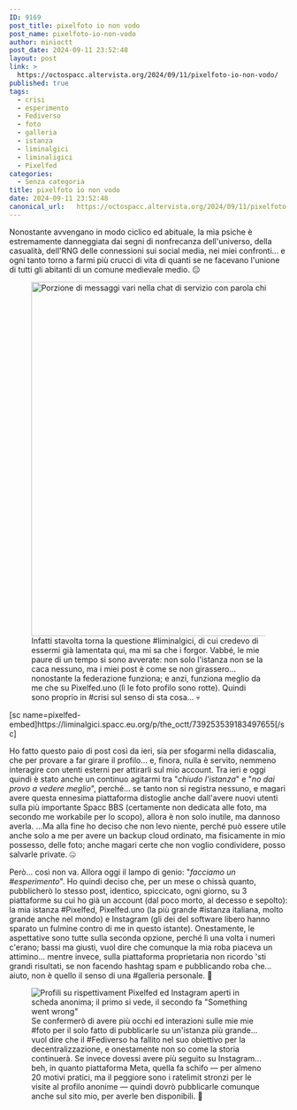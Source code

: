 ```yaml
---
ID: 9169
post_title: pixelfoto io non vodo
post_name: pixelfoto-io-non-vodo
author: minioctt
post_date: 2024-09-11 23:52:48
layout: post
link: >
  https://octospacc.altervista.org/2024/09/11/pixelfoto-io-non-vodo/
published: true
tags:
  - crisi
  - esperimento
  - Fediverso
  - foto
  - galleria
  - istanza
  - liminalgici
  - liminaligici
  - Pixelfed
categories:
  - Senza categoria
title: pixelfoto io non vodo
date: 2024-09-11 23:52:48
canonical_url:   https://octospacc.altervista.org/2024/09/11/pixelfoto-io-non-vodo/
---
```

<!-- wp:paragraph -->
<p>Nonostante avvengano in modo ciclico ed abituale, la mia psiche è estremamente danneggiata dai segni di nonfrecanza dell'universo, della casualità, dell'RNG delle connessioni sui social media, nei miei confronti... e ogni tanto torno a farmi più crucci di vita di quanti se ne facevano l'unione di tutti gli abitanti di un comune medievale medio. 😑️</p>
<!-- /wp:paragraph -->

<!-- wp:paragraph -->
<p></p>
<!-- /wp:paragraph -->

<!-- wp:image {"id":9172,"width":"640px","height":"auto","sizeSlug":"full","linkDestination":"none"} -->
<figure class="wp-block-image size-full is-resized"><img src="{{site.cdnurl}}/assets/uploads/2024/09/image-3.png" alt="Porzione di messaggi vari nella chat di servizio con parola chiave &quot;Pixelfed&quot;" class="wp-image-9172" style="width:640px;height:auto"/><figcaption class="wp-element-caption">Infatti stavolta torna la questione #liminalgici, di cui credevo di essermi già lamentata qui, ma mi sa che i forgor. Vabbé, le mie paure di un tempo si sono avverate: non solo l'istanza non se la caca nessuno, ma i miei post è come se non girassero... nonostante la federazione funziona; e anzi, funziona meglio da me che su Pixelfed.uno (lì le foto profilo sono rotte). Quindi sono proprio in #crisi sul senso di sta cosa... 💀️</figcaption></figure>
<!-- /wp:image -->

<!-- wp:paragraph -->
<p></p>
<!-- /wp:paragraph -->

<!-- wp:paragraph -->
<p>[sc name=pixelfed-embed]https://liminalgici.spacc.eu.org/p/the_octt/739253539183497655[/sc]</p>
<!-- /wp:paragraph -->

<!-- wp:paragraph -->
<p></p>
<!-- /wp:paragraph -->

<!-- wp:paragraph -->
<p>Ho fatto questo paio di post così da ieri, sia per sfogarmi nella didascalia, che per provare a far girare il profilo... e, finora, nulla è servito, nemmeno interagire con utenti esterni per attirarli sul mio account. Tra ieri e oggi quindi è stato anche un continuo agitarmi tra "<em>chiudo l'istanza</em>" e "<em>no dai provo a vedere meglio</em>", perché... se tanto non si registra nessuno, e magari avere questa ennesima piattaforma distoglie anche dall'avere nuovi utenti sulla più importante Spacc BBS (certamente non dedicata alle foto, ma secondo me workabile per lo scopo), allora è non solo inutile, ma dannoso averla. ...Ma alla fine ho deciso che non levo niente, perché può essere utile anche solo a me per avere un backup cloud ordinato, ma fisicamente in mio possesso, delle foto; anche magari certe che non voglio condividere, posso salvarle private. 🤐️</p>
<!-- /wp:paragraph -->

<!-- wp:paragraph -->
<p>Però... così non va. Allora oggi il lampo di genio: "<em>facciamo un #esperimento</em>". Ho quindi deciso che, per un mese o chissà quanto, pubblicherò lo stesso post, identico, spiccicato, ogni giorno, su 3 piattaforme su cui ho già un account (dal poco morto, al decesso e sepolto): la mia istanza #Pixelfed, Pixelfed.uno (la più grande #istanza italiana, molto grande anche nel mondo) e Instagram (gli dei del software libero hanno sparato un fulmine contro di me in questo istante). Onestamente, le aspettative sono tutte sulla seconda opzione, perché lì una volta i numeri c'erano; bassi ma giusti, vuol dire che comunque la mia roba piaceva un attimino... mentre invece, sulla piattaforma proprietaria non ricordo 'sti grandi risultati, se non facendo hashtag spam e pubblicando roba che... aiuto, non è quello il senso di una #galleria personale. 🤥️</p>
<!-- /wp:paragraph -->

<!-- wp:paragraph -->
<p></p>
<!-- /wp:paragraph -->

<!-- wp:image {"id":9170,"sizeSlug":"large","linkDestination":"none"} -->
<figure class="wp-block-image size-large"><img src="{{site.cdnurl}}/assets/uploads/2024/09/image-2-960x581.png" alt="Profili su rispettivament Pixelfed ed Instagram aperti in scheda anonima; il primo si vede, il secondo fa &quot;Something went wrong&quot;" class="wp-image-9170"/><figcaption class="wp-element-caption">Se confermerò di avere più occhi ed interazioni sulle mie mie #foto per il solo fatto di pubblicarle su un'istanza più grande... vuol dire che il #Fediverso ha fallito nel suo obiettivo per la decentralizzazione, e onestamente non so come la storia continuerà. Se invece dovessi avere più seguito su Instagram... beh, in quanto piattaforma Meta, quella fa schifo — per almeno 20 motivi pratici, ma il peggiore sono i ratelimit stronzi per le visite al profilo anonime — quindi dovrò pubblicarle comunque anche sul sito mio, per averle ben disponibili. 🙏️</figcaption></figure>
<!-- /wp:image -->